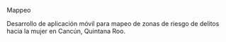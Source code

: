 Mappeo

Desarrollo de aplicación móvil para mapeo de zonas de riesgo de delitos hacia la mujer
en Cancún, Quintana Roo.

